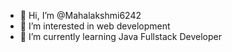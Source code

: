 - 👋 Hi, I’m @Mahalakshmi6242
- 👀 I’m interested in web development
- 🌱 I’m currently learning Java Fullstack Developer

<!---
Mahalakshmi6242/Mahalakshmi6242 is a ✨ special ✨ repository because its `README.md` (this file) appears on your GitHub profile.
You can click the Preview link to take a look at your changes.
--->
